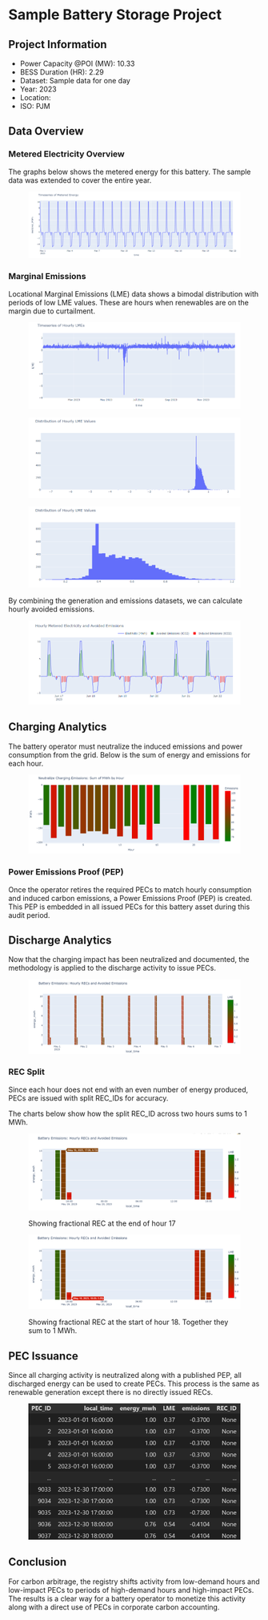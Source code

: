 # Sample Battery Storage Project

## Project Information

* Power Capacity @POI (MW): 10.33
* BESS Duration (HR): 2.29
* Dataset: Sample data for one day
* Year: 2023
* Location:&#x20;
* ISO: PJM

## Data Overview

### Metered Electricity Overview

The graphs below shows the metered energy for this battery. The sample data was extended to cover the entire year. &#x20;

<figure><img src="../.gitbook/assets/image (46).png" alt=""><figcaption></figcaption></figure>

### Marginal Emissions

Locational Marginal Emissions (LME) data shows a bimodal distribution with periods of low LME values. These are hours when renewables are on the margin due to curtailment.&#x20;

<figure><img src="../.gitbook/assets/image (47).png" alt=""><figcaption></figcaption></figure>

<figure><img src="../.gitbook/assets/image (48).png" alt=""><figcaption></figcaption></figure>

<figure><img src="../.gitbook/assets/image (49).png" alt=""><figcaption></figcaption></figure>

By combining the generation and emissions datasets, we can calculate hourly avoided emissions.&#x20;



<figure><img src="../.gitbook/assets/image (50).png" alt=""><figcaption></figcaption></figure>

## Charging Analytics

The battery operator must neutralize the induced emissions and power consumption from the grid. Below is the sum of energy and emissions for each hour.&#x20;

<figure><img src="../.gitbook/assets/image (7).png" alt=""><figcaption></figcaption></figure>

### Power Emissions Proof (PEP)

Once the operator retires the required PECs to match hourly consumption and induced carbon emissions, a Power Emissions Proof (PEP) is created. This PEP is embedded in all issued PECs for this battery asset during this audit period.&#x20;

## Discharge Analytics

Now that the charging impact has been neutralized and documented, the methodology is applied to the discharge activity to issue PECs.

<figure><img src="../.gitbook/assets/image (8).png" alt=""><figcaption></figcaption></figure>

### REC Split

Since each hour does not end with an even number of energy produced, PECs are issued with split REC\_IDs for accuracy.&#x20;

The charts below show how the split REC\_ID across two hours sums to 1 MWh.

<figure><img src="../.gitbook/assets/image (81).png" alt=""><figcaption><p>Showing fractional REC at the end of hour 17</p></figcaption></figure>

<figure><img src="../.gitbook/assets/image (82).png" alt=""><figcaption><p>Showing fractional REC at the start of hour 18. Together they sum to 1 MWh.</p></figcaption></figure>

## PEC Issuance

Since all charging activity is neutralized along with a published PEP, all discharged energy can be used to create PECs. This process is the same as renewable generation except there is no directly issued RECs.&#x20;

<figure><img src="../.gitbook/assets/image (11).png" alt=""><figcaption></figcaption></figure>

## Conclusion

For carbon arbitrage, the registry shifts activity from low-demand hours and low-impact PECs to periods of high-demand hours and high-impact PECs. The results is a clear way for a battery operator to monetize this activity along with a direct use of PECs in corporate carbon accounting.&#x20;
